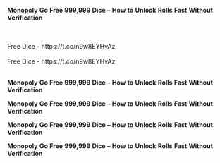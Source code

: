 <strong>Monopoly</strong> <strong>Go</strong> <strong>Free</strong> <strong>999,999</strong> <strong>Dice</strong> <strong>–</strong> <strong>How</strong> <strong>to</strong> <strong>Unlock</strong> <strong>Rolls</strong> <strong>Fast</strong> <strong>Without</strong> <strong>Verification</strong>

<br>
<br>Free Dice - https://t.co/n9w8EYHvAz
<br>
<br>Free Dice - https://t.co/n9w8EYHvAz
<br>
<br>

<strong>Monopoly</strong> <strong>Go</strong> <strong>Free</strong> <strong>999,999</strong> <strong>Dice</strong> <strong>–</strong> <strong>How</strong> <strong>to</strong> <strong>Unlock</strong> <strong>Rolls</strong> <strong>Fast</strong> <strong>Without</strong> <strong>Verification</strong>

<strong>Monopoly</strong> <strong>Go</strong> <strong>Free</strong> <strong>999,999</strong> <strong>Dice</strong> <strong>–</strong> <strong>How</strong> <strong>to</strong> <strong>Unlock</strong> <strong>Rolls</strong> <strong>Fast</strong> <strong>Without</strong> <strong>Verification</strong>

<strong>Monopoly</strong> <strong>Go</strong> <strong>Free</strong> <strong>999,999</strong> <strong>Dice</strong> <strong>–</strong> <strong>How</strong> <strong>to</strong> <strong>Unlock</strong> <strong>Rolls</strong> <strong>Fast</strong> <strong>Without</strong> <strong>Verification</strong>

<strong>Monopoly</strong> <strong>Go</strong> <strong>Free</strong> <strong>999,999</strong> <strong>Dice</strong> <strong>–</strong> <strong>How</strong> <strong>to</strong> <strong>Unlock</strong> <strong>Rolls</strong> <strong>Fast</strong> <strong>Without</strong> <strong>Verification</strong>
